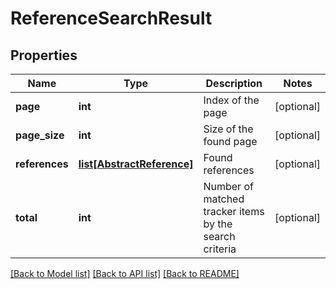 # ReferenceSearchResult

## Properties
Name | Type | Description | Notes
------------ | ------------- | ------------- | -------------
**page** | **int** | Index of the page | [optional] 
**page_size** | **int** | Size of the found page | [optional] 
**references** | [**list[AbstractReference]**](AbstractReference.md) | Found references | [optional] 
**total** | **int** | Number of matched tracker items by the search criteria | [optional] 

[[Back to Model list]](../README.md#documentation-for-models) [[Back to API list]](../README.md#documentation-for-api-endpoints) [[Back to README]](../README.md)

